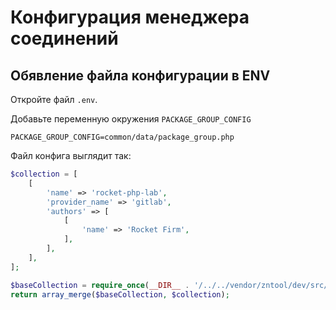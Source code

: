 # Конфигурация менеджера соединений

## Обявление файла конфигурации в ENV

Откройте файл `.env`.

Добавьте переменную окружения `PACKAGE_GROUP_CONFIG`

```
PACKAGE_GROUP_CONFIG=common/data/package_group.php
```

Файл конфига выглядит так:

```php
$collection = [
    [
        'name' => 'rocket-php-lab',
        'provider_name' => 'gitlab',
        'authors' => [
            [
                'name' => 'Rocket Firm',
            ],
        ],
    ],
];

$baseCollection = require_once(__DIR__ . '/../../vendor/zntool/dev/src/Package/Domain/Data/package_group.php');
return array_merge($baseCollection, $collection);
```
